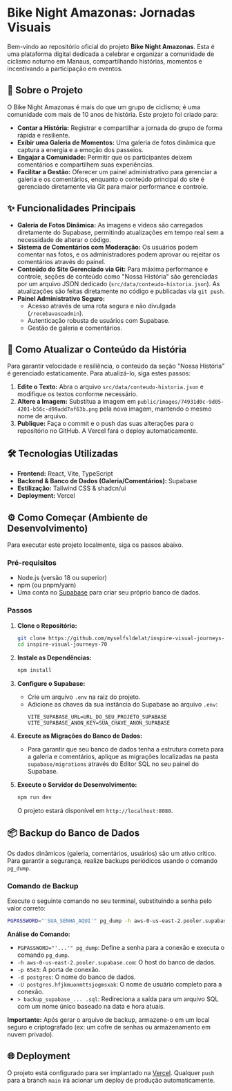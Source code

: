 # Bike Night Amazonas: Jornadas Visuais

Bem-vindo ao repositório oficial do projeto **Bike Night Amazonas**. Esta é uma plataforma digital dedicada a celebrar e organizar a comunidade de ciclismo noturno em Manaus, compartilhando histórias, momentos e incentivando a participação em eventos.

## 🚀 Sobre o Projeto

O Bike Night Amazonas é mais do que um grupo de ciclismo; é uma comunidade com mais de 10 anos de história. Este projeto foi criado para:

*   **Contar a História:** Registrar e compartilhar a jornada do grupo de forma rápida e resiliente.
*   **Exibir uma Galeria de Momentos:** Uma galeria de fotos dinâmica que captura a energia e a emoção dos passeios.
*   **Engajar a Comunidade:** Permitir que os participantes deixem comentários e compartilhem suas experiências.
*   **Facilitar a Gestão:** Oferecer um painel administrativo para gerenciar a galeria e os comentários, enquanto o conteúdo principal do site é gerenciado diretamente via Git para maior performance e controle.

## ✨ Funcionalidades Principais

*   **Galeria de Fotos Dinâmica:** As imagens e vídeos são carregados diretamente do Supabase, permitindo atualizações em tempo real sem a necessidade de alterar o código.
*   **Sistema de Comentários com Moderação:** Os usuários podem comentar nas fotos, e os administradores podem aprovar ou rejeitar os comentários através do painel.
*   **Conteúdo do Site Gerenciado via Git:** Para máxima performance e controle, seções de conteúdo como "Nossa História" são gerenciadas por um arquivo JSON dedicado (`src/data/conteudo-historia.json`). As atualizações são feitas diretamente no código e publicadas via `git push`.
*   **Painel Administrativo Seguro:**
    *   Acesso através de uma rota segura e não divulgada (`/recebavasoadmin`).
    *   Autenticação robusta de usuários com Supabase.
    *   Gestão de galeria e comentários.

## 🔄 Como Atualizar o Conteúdo da História

Para garantir velocidade e resiliência, o conteúdo da seção "Nossa História" é gerenciado estaticamente. Para atualizá-lo, siga estes passos:

1.  **Edite o Texto:** Abra o arquivo `src/data/conteudo-historia.json` e modifique os textos conforme necessário.
2.  **Altere a Imagem:** Substitua a imagem em `public/images/74931d0c-9d05-4201-b56c-d99add7af63b.png` pela nova imagem, mantendo o mesmo nome de arquivo.
3.  **Publique:** Faça o commit e o push das suas alterações para o repositório no GitHub. A Vercel fará o deploy automaticamente.

## 🛠️ Tecnologias Utilizadas

*   **Frontend:** React, Vite, TypeScript
*   **Backend & Banco de Dados (Galeria/Comentários):** Supabase
*   **Estilização:** Tailwind CSS & shadcn/ui
*   **Deployment:** Vercel

## ⚙️ Como Começar (Ambiente de Desenvolvimento)

Para executar este projeto localmente, siga os passos abaixo.

### Pré-requisitos

*   Node.js (versão 18 ou superior)
*   npm (ou pnpm/yarn)
*   Uma conta no [Supabase](https://supabase.com/) para criar seu próprio banco de dados.

### Passos

1.  **Clone o Repositório:**
    ```bash
    git clone https://github.com/myselfsldelat/inspire-visual-journeys-70.git
    cd inspire-visual-journeys-70
    ```

2.  **Instale as Dependências:**
    ```bash
    npm install
    ```

3.  **Configure o Supabase:**
    *   Crie um arquivo `.env` na raiz do projeto.
    *   Adicione as chaves da sua instância do Supabase ao arquivo `.env`:
        ```env
        VITE_SUPABASE_URL=URL_DO_SEU_PROJETO_SUPABASE
        VITE_SUPABASE_ANON_KEY=SUA_CHAVE_ANON_SUPABASE
        ```

4.  **Execute as Migrações do Banco de Dados:**
    *   Para garantir que seu banco de dados tenha a estrutura correta para a galeria e comentários, aplique as migrações localizadas na pasta `supabase/migrations` através do Editor SQL no seu painel do Supabase.

5.  **Execute o Servidor de Desenvolvimento:**
    ```bash
    npm run dev
    ```
    O projeto estará disponível em `http://localhost:8080`.

## 📦 Backup do Banco de Dados

Os dados dinâmicos (galeria, comentários, usuários) são um ativo crítico. Para garantir a segurança, realize backups periódicos usando o comando `pg_dump`.

### Comando de Backup

Execute o seguinte comando no seu terminal, substituindo a senha pelo valor correto:

```bash
PGPASSWORD="'SUA_SENHA_AQUI'" pg_dump -h aws-0-us-east-2.pooler.supabase.com -p 6543 -d postgres -U postgres.hfjkmuonmttsjogmsxak > backup_supabase_$(date +%Y%m%d_%H%M%S).sql
```

**Análise do Comando:**
*   `PGPASSWORD="'...'" pg_dump`: Define a senha para a conexão e executa o comando `pg_dump`.
*   `-h aws-0-us-east-2.pooler.supabase.com`: O host do banco de dados.
*   `-p 6543`: A porta de conexão.
*   `-d postgres`: O nome do banco de dados.
*   `-U postgres.hfjkmuonmttsjogmsxak`: O nome de usuário completo para a conexão.
*   `> backup_supabase_... .sql`: Redireciona a saída para um arquivo SQL com um nome único baseado na data e hora atuais.

**Importante:** Após gerar o arquivo de backup, armazene-o em um local seguro e criptografado (ex: um cofre de senhas ou armazenamento em nuvem privado).

## 🌐 Deployment

O projeto está configurado para ser implantado na [Vercel](https://vercel.com/). Qualquer `push` para a branch `main` irá acionar um deploy de produção automaticamente.
